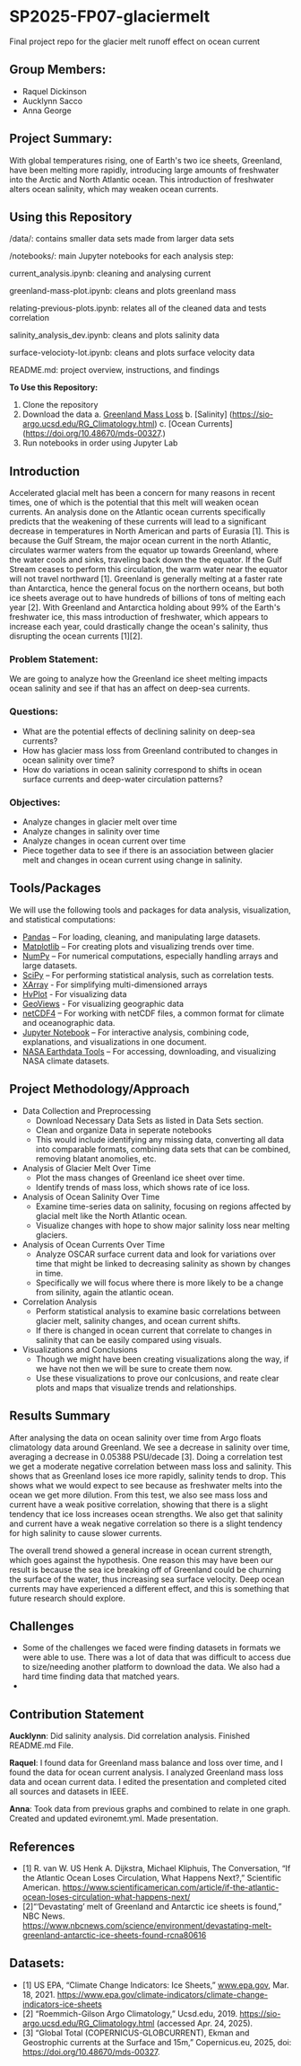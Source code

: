# SP2025-FP07-glaciermelt
Final project repo for the glacier melt runoff effect on ocean current 

## Group Members:
- Raquel Dickinson
- Aucklynn Sacco
- Anna George

## Project Summary: 
With global temperatures rising, one of Earth's two ice sheets, Greenland, have been melting more rapidly, introducing large amounts of freshwater into the Arctic and North Atlantic ocean. This introduction of freshwater alters ocean salinity, which may weaken ocean currents.

## Using this Repository
/data/: contains smaller data sets made from larger data sets

/notebooks/: main Jupyter notebooks for each analysis step:

current_analysis.ipynb: cleaning and analysing current

greenland-mass-plot.ipynb: cleans and plots greenland mass

relating-previous-plots.ipynb: relates all of the cleaned data and tests correlation

salinity_analysis_dev.ipynb: cleans and plots salinity data

surface-velocioty-lot.ipynb: cleans and plots surface velocity data

README.md: project overview, instructions, and findings

**To Use this Repository:** 

1. Clone the repository
2. Download the data
   a. [Greenland Mass Loss](https://www.epa.gov/climate-indicators/climate-change-indicators-ice-sheets)
   b. [Salinity] (https://sio-argo.ucsd.edu/RG_Climatology.html)
   c. [Ocean Currents] (https://doi.org/10.48670/mds-00327.)
3. Run notebooks in order using Jupyter Lab 


## Introduction 
Accelerated glacial melt has been a concern for many reasons in recent times, one of which is the potential that this melt will weaken ocean currents. An analysis done on the Atlantic ocean currents specifically predicts that the weakening of these currents will lead to a significant decrease in temperatures in North American and parts of Eurasia [1]. This is because the Gulf Stream, the major ocean current in the north Atlantic, circulates warmer waters from the equator up towards Greenland, where the water cools and sinks, traveling back down the the equator. If the Gulf Stream ceases to perform this circulation, the warm water near the equator will not travel northward [1]. Greenland is generally melting at a faster rate than Antarctica, hence the general focus on the northern oceans, but both ice sheets average out to have hundreds of billions of tons of melting each year [2]. With Greenland and Antarctica holding about 99% of the Earth's freshwater ice, this mass introduction of freshwater, which appears to increase each year, could drastically change the ocean's salinity, thus disrupting the ocean currents [1][2].

### Problem Statement:
We are going to analyze how the Greenland ice sheet melting impacts ocean salinity and see if that has an affect on deep-sea currents.

### Questions:
- What are the potential effects of declining salinity on deep-sea currents?
- How has glacier mass loss from Greenland contributed to changes in ocean salinity over time?
- How do variations in ocean salinity correspond to shifts in ocean surface currents and deep-water circulation patterns?

### Objectives:

- Analyze changes in glacier melt over time
- Analyze changes in salinity over time
- Analyze changes in ocean current over time
- Piece together data to see if there is an association between glacier melt and changes in ocean current using change in salinity.

## Tools/Packages
We will use the following tools and packages for data analysis, visualization, and statistical computations:
- [Pandas](https://pandas.pydata.org/) – For loading, cleaning, and manipulating large datasets.  
- [Matplotlib](https://matplotlib.org/) – For creating plots and visualizing trends over time.  
- [NumPy](https://numpy.org/) – For numerical computations, especially handling arrays and large datasets.  
- [SciPy](https://scipy.org/) – For performing statistical analysis, such as correlation tests.
- [XArray](https://xarray.dev/) - For simplifying multi-dimensioned arrays
- [HvPlot](https://hvplot.holoviz.org/) - For visualizing data
- [GeoViews](https://geoviews.org/) - For visualizing geographic data 
- [netCDF4](https://unidata.github.io/netcdf4-python/) – For working with netCDF files, a common format for climate and oceanographic data.
- [Jupyter Notebook](https://jupyter.org/) – For interactive analysis, combining code, explanations, and visualizations in one document.  
- [NASA Earthdata Tools](https://earthdata.nasa.gov/) – For accessing, downloading, and visualizing NASA climate datasets.

## Project Methodology/Approach 
- Data Collection and Preprocessing
  -  Download Necessary Data Sets as listed in Data Sets section.
  -  Clean and organize Data in seperate notebooks
    - This would include identifying any missing data, converting all data into comparable formats, combining data sets that can be combined, removing blatant anomolies, etc.
- Analysis of Glacier Melt Over Time
   - Plot the mass changes of Greenland ice sheet over time.
   - Identify trends of mass loss, which shows rate of ice loss.
- Analysis of Ocean Salinity Over Time
    - Examine time-series data on salinity, focusing on regions affected by glacial melt like the North Atlantic ocean.
    - Visualize changes with hope to show major salinity loss near melting glaciers.
 - Analysis of Ocean Currents Over Time
     - Analyze OSCAR surface current data and look for variations over time that might be linked to decreasing salinity as shown by changes in time.
     - Specifically we will focus where there is more likely to be a change from silinity, again the atlantic ocean.
 - Correlation Analysis
     - Perform statistical analysis to examine basic correlations between glacier melt, salinity changes, and ocean current shifts.
     - If there is changed in ocean current that correlate to changes in salinity that can be easily compared using visuals.
  - Visualizations and Conclusions
      - Though we might have been creating visualizations along the way, if we have not then we will be sure to create them now.
      - Use these visualizations to prove our conlcusions, and reate clear plots and maps that visualize trends and relationships.
     
## Results Summary 

After analysing the data on ocean salinity over time from Argo floats climatology data around Greenland. We see a decrease in salinity over time, averaging a decrease in 0.05388 PSU/decade [3]. Doing a correlation test we get a moderate negative correlation between mass loss and salinity. This shows that as Greenland loses ice more rapidly, salinity tends to drop. This shows what we would expect to see because as freshwater melts into the ocean we get more dilution. From this test, we also see mass loss and current have a weak positive correlation, showing that there is a slight tendency that ice loss increases ocean strengths. We also get that salinity and current have a weak negative correlation so there is a slight tendency for high salinity to cause slower currents. 

The overall trend showed a general increase in ocean current strength, which goes against the hypothesis. One reason this may have been our result is because the sea ice breaking off of Greenland could be churning the surface of the water, thus increasing sea surface velocity. Deep ocean currents may have experienced a different effect, and this is something that future research should explore.

## Challenges 
- Some of the challenges we faced were finding datasets in formats we were able to use. There was a lot of data that was difficult to access due to size/needing another platform to download the data. We also had a hard time finding data that matched years. 
- 
## Contribution Statement

**Aucklynn**: Did salinity analysis. Did correlation analysis. Finished README.md File. 

**Raquel**: I found data for Greenland mass balance and loss over time, and I found the data for ocean current analysis.  I analyzed Greenland mass loss data and ocean current data. I edited the presentation and completed cited all sources and datasets in IEEE. 

**Anna**: Took data from previous graphs and combined to relate in one graph. Created and updated evironemt.yml. Made presentation. 

## References 
- [1] R. van W. US Henk A. Dijkstra, Michael Kliphuis, The Conversation, “If the Atlantic Ocean Loses Circulation, What Happens Next?,” Scientific American. https://www.scientificamerican.com/article/if-the-atlantic-ocean-loses-circulation-what-happens-next/
- [2]“‘Devastating’ melt of Greenland and Antarctic ice sheets is found,” NBC News. https://www.nbcnews.com/science/environment/devastating-melt-greenland-antarctic-ice-sheets-found-rcna80616

## Datasets: 
- [1] US EPA, “Climate Change Indicators: Ice Sheets,” www.epa.gov, Mar. 18, 2021. https://www.epa.gov/climate-indicators/climate-change-indicators-ice-sheets
- [2] “Roemmich-Gilson Argo Climatology,” Ucsd.edu, 2019. https://sio-argo.ucsd.edu/RG_Climatology.html (accessed Apr. 24, 2025).
- [3] “Global Total (COPERNICUS-GLOBCURRENT), Ekman and Geostrophic currents at the Surface and 15m,” Copernicus.eu, 2025, doi: https://doi.org/10.48670/mds-00327.

